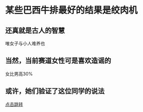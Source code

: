# 某些巴西牛排最好的结果是绞肉机
## 还真就是古人的智慧
唯女子与小人难养也
## 当然，当前赛道女性可是喜欢造谣的
女比男高30%
## 或许，她们验证了这位同学的说法
[点击跳转](https://www.bilibili.com/video/BV11fCJYjE6u/?vd_source=7fe5e2cd0c66b1ec6a324c735544f8ad#reply250944822368)
